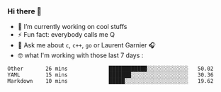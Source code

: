 ### Hi there 👋

<!--
**burgesQ/burgesQ** is a ✨ _special_ ✨ repository because its `README.md` (this file) appears on your GitHub profile.

Here are some ideas to get you started:

- 🌱 I’m currently learning ...
- 👯 I’m looking to collaborate on ...
- 🤔 I’m looking for help with ...
- 📫 How to reach me: ...
- 😄 Pronouns: ...
-->

- 🔭 I’m currently working on cool stuffs
- ⚡ Fun fact: everybody calls me Q 
- 💬 Ask me about `c`, `c++`, `go` or Laurent Garnier 🎧
- 🤓 what I'm working with those last 7 days :
<!--START_SECTION:waka-->
```text
Other       26 mins             ████████████░░░░░░░░░░░░░   50.02 
YAML        15 mins             ███████░░░░░░░░░░░░░░░░░░   30.36 
Markdown    10 mins             █████░░░░░░░░░░░░░░░░░░░░   19.62
```
<!--END_SECTION:waka-->
